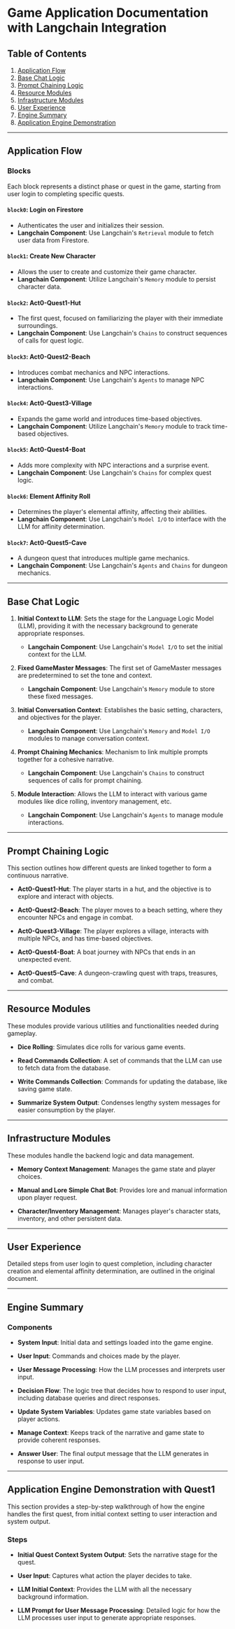 # Game Application Documentation with Langchain Integration

## Table of Contents
1. [Application Flow](#application-flow)
2. [Base Chat Logic](#base-chat-logic)
3. [Prompt Chaining Logic](#prompt-chaining-logic)
4. [Resource Modules](#resource-modules)
5. [Infrastructure Modules](#infrastructure-modules)
6. [User Experience](#user-experience)
7. [Engine Summary](#engine-summary)
8. [Application Engine Demonstration](#application-engine-demonstration)

---

## Application Flow

### Blocks
Each block represents a distinct phase or quest in the game, starting from user login to completing specific quests.

#### `block0`: **Login on Firestore**
- Authenticates the user and initializes their session.
- **Langchain Component**: Use Langchain's `Retrieval` module to fetch user data from Firestore.

#### `block1`: **Create New Character**
- Allows the user to create and customize their game character.
- **Langchain Component**: Utilize Langchain's `Memory` module to persist character data.

#### `block2`: **Act0-Quest1-Hut**
- The first quest, focused on familiarizing the player with their immediate surroundings.
- **Langchain Component**: Use Langchain's `Chains` to construct sequences of calls for quest logic.

#### `block3`: **Act0-Quest2-Beach**
- Introduces combat mechanics and NPC interactions.
- **Langchain Component**: Use Langchain's `Agents` to manage NPC interactions.

#### `block4`: **Act0-Quest3-Village**
- Expands the game world and introduces time-based objectives.
- **Langchain Component**: Utilize Langchain's `Memory` module to track time-based objectives.

#### `block5`: **Act0-Quest4-Boat**
- Adds more complexity with NPC interactions and a surprise event.
- **Langchain Component**: Use Langchain's `Chains` for complex quest logic.

#### `block6`: **Element Affinity Roll**
- Determines the player's elemental affinity, affecting their abilities.
- **Langchain Component**: Use Langchain's `Model I/O` to interface with the LLM for affinity determination.

#### `block7`: **Act0-Quest5-Cave**
- A dungeon quest that introduces multiple game mechanics.
- **Langchain Component**: Use Langchain's `Agents` and `Chains` for dungeon mechanics.

---

## Base Chat Logic
1. **Initial Context to LLM**: Sets the stage for the Language Logic Model (LLM), providing it with the necessary background to generate appropriate responses.
   - **Langchain Component**: Use Langchain's `Model I/O` to set the initial context for the LLM.

2. **Fixed GameMaster Messages**: The first set of GameMaster messages are predetermined to set the tone and context.
   - **Langchain Component**: Use Langchain's `Memory` module to store these fixed messages.

3. **Initial Conversation Context**: Establishes the basic setting, characters, and objectives for the player.
   - **Langchain Component**: Use Langchain's `Memory` and `Model I/O` modules to manage conversation context.

4. **Prompt Chaining Mechanics**: Mechanism to link multiple prompts together for a cohesive narrative.
   - **Langchain Component**: Use Langchain's `Chains` to construct sequences of calls for prompt chaining.

5. **Module Interaction**: Allows the LLM to interact with various game modules like dice rolling, inventory management, etc.
   - **Langchain Component**: Use Langchain's `Agents` to manage module interactions.


---

## Prompt Chaining Logic
This section outlines how different quests are linked together to form a continuous narrative.

- **Act0-Quest1-Hut**: The player starts in a hut, and the objective is to explore and interact with objects.
  
- **Act0-Quest2-Beach**: The player moves to a beach setting, where they encounter NPCs and engage in combat.
  
- **Act0-Quest3-Village**: The player explores a village, interacts with multiple NPCs, and has time-based objectives.
  
- **Act0-Quest4-Boat**: A boat journey with NPCs that ends in an unexpected event.
  
- **Act0-Quest5-Cave**: A dungeon-crawling quest with traps, treasures, and combat.

---

## Resource Modules
These modules provide various utilities and functionalities needed during gameplay.

- **Dice Rolling**: Simulates dice rolls for various game events.
  
- **Read Commands Collection**: A set of commands that the LLM can use to fetch data from the database.
  
- **Write Commands Collection**: Commands for updating the database, like saving game state.
  
- **Summarize System Output**: Condenses lengthy system messages for easier consumption by the player.

---

## Infrastructure Modules
These modules handle the backend logic and data management.

- **Memory Context Management**: Manages the game state and player choices.
  
- **Manual and Lore Simple Chat Bot**: Provides lore and manual information upon player request.
  
- **Character/Inventory Management**: Manages player's character stats, inventory, and other persistent data.

---

## User Experience
Detailed steps from user login to quest completion, including character creation and elemental affinity determination, are outlined in the original document.

---

## Engine Summary

### Components
- **System Input**: Initial data and settings loaded into the game engine.
  
- **User Input**: Commands and choices made by the player.
  
- **User Message Processing**: How the LLM processes and interprets user input.
  
- **Decision Flow**: The logic tree that decides how to respond to user input, including database queries and direct responses.
  
- **Update System Variables**: Updates game state variables based on player actions.
  
- **Manage Context**: Keeps track of the narrative and game state to provide coherent responses.
  
- **Answer User**: The final output message that the LLM generates in response to user input.

---

## Application Engine Demonstration with Quest1
This section provides a step-by-step walkthrough of how the engine handles the first quest, from initial context setting to user interaction and system output.

### Steps
- **Initial Quest Context System Output**: Sets the narrative stage for the quest.
  
- **User Input**: Captures what action the player decides to take.
  
- **LLM Initial Context**: Provides the LLM with all the necessary background information.
  
- **LLM Prompt for User Message Processing**: Detailed logic for how the LLM processes user input to generate appropriate responses.

